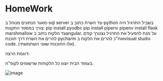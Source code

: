 # HomeWork
מאגר הנתונים מנוהל ב-sql server
צד השרת כתוב ב-python בשביל התרגיל היה צורך במספר התקנות:
   pip install pyodbc
   pip install pipenv 
   pipenv install flask marshmallow
צד הלקוח כתוב בangular.
 על מנת להפעיל את התרגיל נצטרך קודם להרים את השרת דרך תוכנת pycharm ואח"כ להרים את הלקוח בvisual studio code. (אלו התוכנות שאני השתמשתי).


דוגמת הרצה:

בעמוד הבית יוצגו כל הלקוחות שרשומים לקופ"ח.

![image](https://user-images.githubusercontent.com/80402757/197179584-7c5a1bd1-ae2d-4ef9-8742-36ba9a5b7cf3.png)

